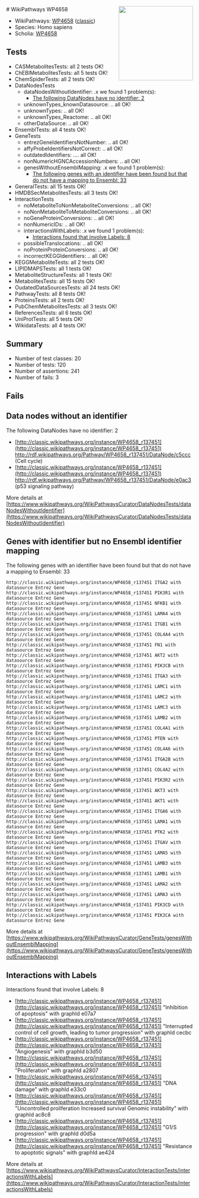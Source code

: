 <img style="float: right; width: 200px" src="https://upload.wikimedia.org/wikipedia/commons/thumb/8/83/Wplogo_with_text_500.png/640px-Wplogo_with_text_500.png" />
# WikiPathways WP4658

* WikiPathways: [WP4658](https://wikipathways.org/pathways/WP4658) ([classic](https://classic.wikipathways.org/instance/WP4658))
* Species: Homo sapiens
* Scholia: [WP4658](https://scholia.toolforge.org/wikipathways/WP4658)
## Tests
* CASMetabolitesTests: all 2 tests OK!
* ChEBIMetabolitesTests: all 5 tests OK!
* ChemSpiderTests: all 2 tests OK!
* DataNodesTests
    * dataNodesWithoutIdentifier: .x we found 1 problem(s):
        * [The following DataNodes have no identifier: 2](#d2d32fa1)
    * unknownTypes_knownDatasource: .. all OK!
    * unknownTypes: .. all OK!
    * unknownTypes_Reactome: .. all OK!
    * otherDataSource: .. all OK!
* EnsemblTests: all 4 tests OK!
* GeneTests
    * entrezGeneIdentifiersNotNumber: .. all OK!
    * affyProbeIdentifiersNotCorrect: .. all OK!
    * outdatedIdentifiers: .... all OK!
    * nonNumericHGNCAccessionNumbers: .. all OK!
    * genesWithoutEnsemblMapping: .x we found 1 problem(s):
        * [The following genes with an identifier have been found but that do not have a mapping to Ensembl: 33](#c4e5434e)
* GeneralTests: all 15 tests OK!
* HMDBSecMetabolitesTests: all 3 tests OK!
* InteractionTests
    * noMetaboliteToNonMetaboliteConversions: .. all OK!
    * noNonMetaboliteToMetaboliteConversions: .. all OK!
    * noGeneProteinConversions: .. all OK!
    * nonNumericIDs: .. all OK!
    * interactionsWithLabels: .x we found 1 problem(s):
        * [Interactions found that involve Labels: 8](#630d267f)
    * possibleTranslocations: .. all OK!
    * noProteinProteinConversions: .. all OK!
    * incorrectKEGGIdentifiers: .. all OK!
* KEGGMetaboliteTests: all 2 tests OK!
* LIPIDMAPSTests: all 1 tests OK!
* MetaboliteStructureTests: all 1 tests OK!
* MetabolitesTests: all 15 tests OK!
* OudatedDataSourcesTests: all 24 tests OK!
* PathwayTests: all 8 tests OK!
* ProteinsTests: all 2 tests OK!
* PubChemMetabolitesTests: all 3 tests OK!
* ReferencesTests: all 6 tests OK!
* UniProtTests: all 5 tests OK!
* WikidataTests: all 4 tests OK!


## Summary

* Number of test classes: 20
* Number of tests: 120
* Number of assertions: 241
* Number of fails: 3

## Fails

<a name="d2d32fa1" />

## Data nodes without an identifier

The following DataNodes have no identifier: 2

* [http://classic.wikipathways.org/instance/WP4658_r137451](http://classic.wikipathways.org/instance/WP4658_r137451) http://rdf.wikipathways.org/Pathway/WP4658_r137451/DataNode/c5ccc (Cell cycle)
* [http://classic.wikipathways.org/instance/WP4658_r137451](http://classic.wikipathways.org/instance/WP4658_r137451) http://rdf.wikipathways.org/Pathway/WP4658_r137451/DataNode/e0ac3 (p53 signaling
pathway)


More details at [https://www.wikipathways.org/WikiPathwaysCurator/DataNodesTests/dataNodesWithoutIdentifier](https://www.wikipathways.org/WikiPathwaysCurator/DataNodesTests/dataNodesWithoutIdentifier)

<a name="c4e5434e" />

## Genes with identifier but no Ensembl identifier mapping

The following genes with an identifier have been found but that do not have a mapping to Ensembl: 33
```
http://classic.wikipathways.org/instance/WP4658_r137451 ITGA2 with datasource Entrez Gene
http://classic.wikipathways.org/instance/WP4658_r137451 PIK3R1 with datasource Entrez Gene
http://classic.wikipathways.org/instance/WP4658_r137451 NFKB1 with datasource Entrez Gene
http://classic.wikipathways.org/instance/WP4658_r137451 LAMA4 with datasource Entrez Gene
http://classic.wikipathways.org/instance/WP4658_r137451 ITGB1 with datasource Entrez Gene
http://classic.wikipathways.org/instance/WP4658_r137451 COL4A4 with datasource Entrez Gene
http://classic.wikipathways.org/instance/WP4658_r137451 FN1 with datasource Entrez Gene
http://classic.wikipathways.org/instance/WP4658_r137451 AKT2 with datasource Entrez Gene
http://classic.wikipathways.org/instance/WP4658_r137451 PIK3CB with datasource Entrez Gene
http://classic.wikipathways.org/instance/WP4658_r137451 ITGA3 with datasource Entrez Gene
http://classic.wikipathways.org/instance/WP4658_r137451 LAMC1 with datasource Entrez Gene
http://classic.wikipathways.org/instance/WP4658_r137451 LAMC2 with datasource Entrez Gene
http://classic.wikipathways.org/instance/WP4658_r137451 LAMC3 with datasource Entrez Gene
http://classic.wikipathways.org/instance/WP4658_r137451 LAMB2 with datasource Entrez Gene
http://classic.wikipathways.org/instance/WP4658_r137451 COL4A1 with datasource Entrez Gene
http://classic.wikipathways.org/instance/WP4658_r137451 PTEN with datasource Entrez Gene
http://classic.wikipathways.org/instance/WP4658_r137451 COL4A6 with datasource Entrez Gene
http://classic.wikipathways.org/instance/WP4658_r137451 ITGA2B with datasource Entrez Gene
http://classic.wikipathways.org/instance/WP4658_r137451 COL4A2 with datasource Entrez Gene
http://classic.wikipathways.org/instance/WP4658_r137451 PIK3R2 with datasource Entrez Gene
http://classic.wikipathways.org/instance/WP4658_r137451 AKT3 with datasource Entrez Gene
http://classic.wikipathways.org/instance/WP4658_r137451 AKT1 with datasource Entrez Gene
http://classic.wikipathways.org/instance/WP4658_r137451 ITGA6 with datasource Entrez Gene
http://classic.wikipathways.org/instance/WP4658_r137451 LAMA1 with datasource Entrez Gene
http://classic.wikipathways.org/instance/WP4658_r137451 PTK2 with datasource Entrez Gene
http://classic.wikipathways.org/instance/WP4658_r137451 ITGAV with datasource Entrez Gene
http://classic.wikipathways.org/instance/WP4658_r137451 LAMA5 with datasource Entrez Gene
http://classic.wikipathways.org/instance/WP4658_r137451 LAMB3 with datasource Entrez Gene
http://classic.wikipathways.org/instance/WP4658_r137451 LAMB1 with datasource Entrez Gene
http://classic.wikipathways.org/instance/WP4658_r137451 LAMA2 with datasource Entrez Gene
http://classic.wikipathways.org/instance/WP4658_r137451 LAMA3 with datasource Entrez Gene
http://classic.wikipathways.org/instance/WP4658_r137451 PIK3CD with datasource Entrez Gene
http://classic.wikipathways.org/instance/WP4658_r137451 PIK3CA with datasource Entrez Gene
```

More details at [https://www.wikipathways.org/WikiPathwaysCurator/GeneTests/genesWithoutEnsemblMapping](https://www.wikipathways.org/WikiPathwaysCurator/GeneTests/genesWithoutEnsemblMapping)

<a name="630d267f" />

## Interactions with Labels

Interactions found that involve Labels: 8

* [http://classic.wikipathways.org/instance/WP4658_r137451](http://classic.wikipathways.org/instance/WP4658_r137451) "Inhibition of apoptosis" with graphId e07a7
* [http://classic.wikipathways.org/instance/WP4658_r137451](http://classic.wikipathways.org/instance/WP4658_r137451) "Interrupted control 
of cell growth, leading 
to tumor progression" with graphId cecbc
* [http://classic.wikipathways.org/instance/WP4658_r137451](http://classic.wikipathways.org/instance/WP4658_r137451) "Angiogenesis" with graphId b3d50
* [http://classic.wikipathways.org/instance/WP4658_r137451](http://classic.wikipathways.org/instance/WP4658_r137451) "Proliferation" with graphId a2807
* [http://classic.wikipathways.org/instance/WP4658_r137451](http://classic.wikipathways.org/instance/WP4658_r137451) "DNA damage" with graphId e33c0
* [http://classic.wikipathways.org/instance/WP4658_r137451](http://classic.wikipathways.org/instance/WP4658_r137451) "Uncontrolled proliferation
Increased survival
Genomic instability" with graphId ac8c8
* [http://classic.wikipathways.org/instance/WP4658_r137451](http://classic.wikipathways.org/instance/WP4658_r137451) "G1/S progression" with graphId d0d5a
* [http://classic.wikipathways.org/instance/WP4658_r137451](http://classic.wikipathways.org/instance/WP4658_r137451) "Resistance to 
apoptotic signals" with graphId ae424


More details at [https://www.wikipathways.org/WikiPathwaysCurator/InteractionTests/interactionsWithLabels](https://www.wikipathways.org/WikiPathwaysCurator/InteractionTests/interactionsWithLabels)


